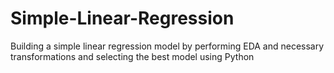 # Simple-Linear-Regression
 Building  a simple linear regression model by performing EDA and necessary transformations and selecting the best model using Python
